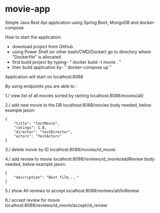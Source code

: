 # movie-app

Simple Java Rest Api application using Spring Boot, MongoDB and docker-compose


How to start the application:

- download project from GitHub
- using Power Shell (or other bash/CMD/Docker) go to directory where "Dockerfile" is allocated
- first build project by typing- " docker build -t movie . " 
- then build application by- " docker-compose up "

Application will start on localhost:8088


By using endpoints you are able to :

1./ view list of all movies sorted by ranting
localhost:8088/movies/all/

2./ add new movie to the DB
localhost:8088/movies
body needed, below example jason:

    {
        "title": "TestMovie",
        "ratings": 1.0,
        "director": "testDirector",
        "actors": "TestActors"
    }
    
3./ delete movie by ID
localhost:8088/movies/id_movie

4./ add review to movie
localhost:8088/reviews/id_movie/addReview
body needed, below example jason:

    {
        "description": "Best film...."
    }

5./ show All reviews to accept
localhost:8088/reviews/all/toReview

6./ accept review for movie
localhost:8088/reviews/id_movie/accept/id_review
